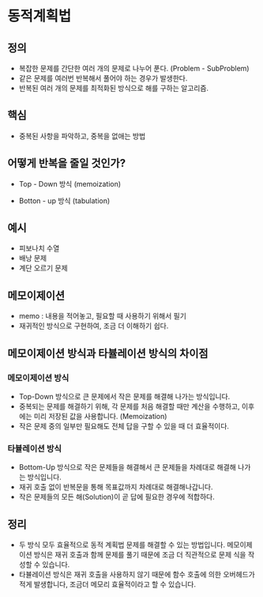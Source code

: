 # 동적계획법

## 정의  
- 복잡한 문제를 간단한 여러 개의 문제로 나누어 푼다. (Problem - SubProblem)
- 같은 문제를 여러번 반복해서 풀어야 하는 경우가 발생한다.
- 반복된 여러 개의 문제를 최적화된 방식으로 해를 구하는 알고리즘.

## 핵심
- 중복된 사항을 파악하고, 중복을 없애는 방법

## 어떻게 반복을 줄일 것인가?

- Top - Down 방식 (memoization)

- Botton - up 방식 (tabulation)

## 예시
- 피보나치 수열 
- 배낭 문제
- 계단 오르기 문제 

## 메모이제이션

- memo : 내용을 적어놓고, 필요할 때 사용하기 위해서 필기
- 재귀적인 방식으로 구현하여, 조금 더 이해하기 쉽다.

## 메모이제이션 방식과 타뷸레이션 방식의 차이점

### 메모이제이션 방식
- Top-Down 방식으로 큰 문제에서 작은 문제를 해결해 나가는 방식입니다.
- 중복되는 문제를 해결하기 위해, 각 문제를 처음 해결할 때만 계산을 수행하고, 이후에는 미리 저장된 값을 사용합니다. (Memoization)
- 작은 문제 중의 일부만 필요해도 전체 답을 구할 수 있을 때 더 효율적이다.

### 타뷸레이션 방식
- Bottom-Up 방식으로 작은 문제들을 해결해서 큰 문제들을 차례대로 해결해 나가는 방식입니다.
- 재귀 호출 없이 반복문을 통해 목표값까지 차례대로 해결해나갑니다.
- 작은 문제들의 모든 해(Solution)이 곧 답에 필요한 경우에 적합하다.

## 정리
- 두 방식 모두 효율적으로 동적 계획법 문제를 해결할 수 있는 방법입니다. 메모이제이션 방식은 재귀 호출과 함께 문제를 풀기 때문에
조금 더 직관적으로 문제 식을 작성할 수 있습니다.
- 타뷸레이션 방식은 재귀 호출을 사용하지 않기 때문에 함수 호출에 의한 오버헤드가 적게 발생합니다, 조금더 메모리 효율적이라고 할 수 있습니다.